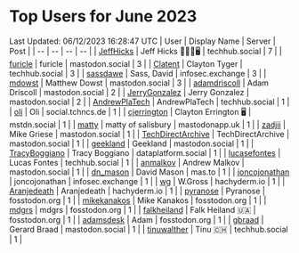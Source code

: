 # Top Users for June 2023
Last Updated: 06/12/2023 16:28:47 UTC
| User | Display Name | Server | Post |
| -- | -- | -- | -- |
| [JeffHicks](https://techhub.social/@JeffHicks) | Jeff Hicks 🐶🎼🍷🖥️ | techhub.social | 7 |
| [furicle](https://mastodon.social/@furicle) | furicle | mastodon.social | 3 |
| [Clatent](https://techhub.social/@Clatent) | Clayton Tyger | techhub.social | 3 |
| [sassdawe](https://infosec.exchange/@sassdawe) | Sass, David | infosec.exchange | 3 |
| [mdowst](https://mastodon.social/@mdowst) | Matthew Dowst | mastodon.social | 3 |
| [adamdriscoll](https://mastodon.social/@adamdriscoll) | Adam Driscoll | mastodon.social | 2 |
| [JerryGonzalez](https://mastodon.social/@JerryGonzalez) | Jerry Gonzalez | mastodon.social | 2 |
| [AndrewPlaTech](https://techhub.social/@AndrewPlaTech) | AndrewPlaTech | techhub.social | 1 |
| [oli](https://social.tchncs.de/@oli) | Oli | social.tchncs.de | 1 |
| [cjerrington](https://mstdn.social/@cjerrington) | Clayton Errington 🖥️ | mstdn.social | 1 |
| [matty](https://mastodonapp.uk/@matty) | matty of salisbury | mastodonapp.uk | 1 |
| [zadjii](https://mastodon.social/@zadjii) | Mike Griese | mastodon.social | 1 |
| [TechDirectArchive](https://mastodon.social/@TechDirectArchive) | TechDirectArchive | mastodon.social | 1 |
| [geekland](https://mastodon.social/@geekland) | Geekland | mastodon.social | 1 |
| [TracyBoggiano](https://dataplatform.social/@TracyBoggiano) | Tracy Boggiano | dataplatform.social | 1 |
| [lucasefontes](https://techhub.social/@lucasefontes) | Lucas Fontes | techhub.social | 1 |
| [anmalkov](https://mastodon.social/@anmalkov) | Andrew Malkov | mastodon.social | 1 |
| [dn_mason](https://mas.to/@dn_mason) | David Mason | mas.to | 1 |
| [joncojonathan](https://infosec.exchange/@joncojonathan) | joncojonathan | infosec.exchange | 1 |
| [wg](https://hachyderm.io/@wg) | W.Gross | hachyderm.io | 1 |
| [Aranjedeath](https://hachyderm.io/@Aranjedeath) | Aranjedeath | hachyderm.io | 1 |
| [pyranose](https://fosstodon.org/@pyranose) | Pyranose | fosstodon.org | 1 |
| [mikekanakos](https://fosstodon.org/@mikekanakos) | Mike Kanakos | fosstodon.org | 1 |
| [mdgrs](https://fosstodon.org/@mdgrs) | mdgrs | fosstodon.org | 1 |
| [falkheiland](https://fosstodon.org/@falkheiland) | Falk Heiland 🇺🇦 | fosstodon.org | 1 |
| [adamsdesk](https://fosstodon.org/@adamsdesk) | Adam | fosstodon.org | 1 |
| [gbraad](https://mastodon.social/@gbraad) | Gerard Braad | mastodon.social | 1 |
| [tinuwalther](https://techhub.social/@tinuwalther) | Tinu 🇨🇭 | techhub.social | 1 |
